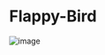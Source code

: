 # Flappy-Bird
![image](https://user-images.githubusercontent.com/95731191/146679413-ef188c09-07cf-473b-81f4-18f3bd626b8f.png)
